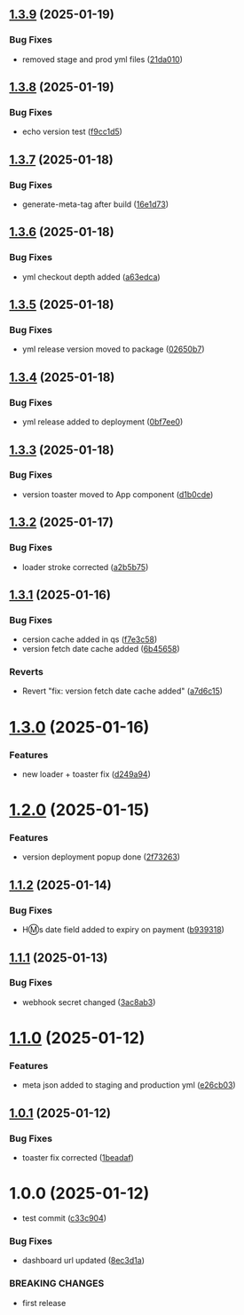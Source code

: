 ## [1.3.9](https://github.com/bharani-palani/ledgerely/compare/v1.3.8...v1.3.9) (2025-01-19)


### Bug Fixes

* removed stage and prod yml files ([21da010](https://github.com/bharani-palani/ledgerely/commit/21da0109fc4f88d04ca8fddbc47772b29e11aa84))

## [1.3.8](https://github.com/bharani-palani/ledgerely/compare/v1.3.7...v1.3.8) (2025-01-19)


### Bug Fixes

* echo version test ([f9cc1d5](https://github.com/bharani-palani/ledgerely/commit/f9cc1d53f5688302c23c11c9e96f6764de7ba217))

## [1.3.7](https://github.com/bharani-palani/ledgerely/compare/v1.3.6...v1.3.7) (2025-01-18)


### Bug Fixes

* generate-meta-tag after build ([16e1d73](https://github.com/bharani-palani/ledgerely/commit/16e1d73175b9bd6672a249e737b530970ce8022f))

## [1.3.6](https://github.com/bharani-palani/ledgerely/compare/v1.3.5...v1.3.6) (2025-01-18)


### Bug Fixes

* yml checkout depth added ([a63edca](https://github.com/bharani-palani/ledgerely/commit/a63edca211b8ad53bd32d9bd0b31987b6cd2ef4c))

## [1.3.5](https://github.com/bharani-palani/ledgerely/compare/v1.3.4...v1.3.5) (2025-01-18)


### Bug Fixes

* yml release version moved to package ([02650b7](https://github.com/bharani-palani/ledgerely/commit/02650b705a136909b7ad187de878c7a10dd452e0))

## [1.3.4](https://github.com/bharani-palani/ledgerely/compare/v1.3.3...v1.3.4) (2025-01-18)


### Bug Fixes

* yml release added to deployment ([0bf7ee0](https://github.com/bharani-palani/ledgerely/commit/0bf7ee068505c43b22978eddbe7dc95026ea45ab))

## [1.3.3](https://github.com/bharani-palani/ledgerely/compare/v1.3.2...v1.3.3) (2025-01-18)


### Bug Fixes

* version toaster moved to App component ([d1b0cde](https://github.com/bharani-palani/ledgerely/commit/d1b0cdeda23e3716efe334e60a65d35d9e6ebaec))

## [1.3.2](https://github.com/bharani-palani/ledgerely/compare/v1.3.1...v1.3.2) (2025-01-17)


### Bug Fixes

* loader stroke corrected ([a2b5b75](https://github.com/bharani-palani/ledgerely/commit/a2b5b758bffad0f13d7f319f4420f5f8368603d1))

## [1.3.1](https://github.com/bharani-palani/ledgerely/compare/v1.3.0...v1.3.1) (2025-01-16)


### Bug Fixes

* cersion cache added in qs ([f7e3c58](https://github.com/bharani-palani/ledgerely/commit/f7e3c582a06fc8ca7dbc178188177bc2dc47a4d9))
* version fetch date cache added ([6b45658](https://github.com/bharani-palani/ledgerely/commit/6b456582857c80eee12fb7d76a7734ea68236c09))


### Reverts

* Revert "fix: version fetch date cache added" ([a7d6c15](https://github.com/bharani-palani/ledgerely/commit/a7d6c15bf7303994c591d295e09338d328b8d70e))

# [1.3.0](https://github.com/bharani-palani/ledgerely/compare/v1.2.0...v1.3.0) (2025-01-16)


### Features

* new loader + toaster fix ([d249a94](https://github.com/bharani-palani/ledgerely/commit/d249a9461bf15fb33363e54bfb106be984244223))

# [1.2.0](https://github.com/bharani-palani/ledgerely/compare/v1.1.2...v1.2.0) (2025-01-15)


### Features

* version deployment popup done ([2f73263](https://github.com/bharani-palani/ledgerely/commit/2f7326383ccae41fa7bf09c666d787d185e4eebe))

## [1.1.2](https://github.com/bharani-palani/ledgerely/compare/v1.1.1...v1.1.2) (2025-01-14)


### Bug Fixes

* H:m:s date field added to expiry on payment ([b939318](https://github.com/bharani-palani/ledgerely/commit/b939318bb4ab259cbe424c59b18a47c1f9bff611))

## [1.1.1](https://github.com/bharani-palani/ledgerely/compare/v1.1.0...v1.1.1) (2025-01-13)


### Bug Fixes

* webhook secret changed ([3ac8ab3](https://github.com/bharani-palani/ledgerely/commit/3ac8ab3e874b69b6991143f3ba7c2c98caaa24fc))

# [1.1.0](https://github.com/bharani-palani/ledgerely/compare/v1.0.1...v1.1.0) (2025-01-12)


### Features

* meta json added to staging and production yml ([e26cb03](https://github.com/bharani-palani/ledgerely/commit/e26cb034431aaa2d031fcc56d88d43fa7884476a))

## [1.0.1](https://github.com/bharani-palani/ledgerely/compare/v1.0.0...v1.0.1) (2025-01-12)


### Bug Fixes

* toaster fix corrected ([1beadaf](https://github.com/bharani-palani/ledgerely/commit/1beadaf7b02c11b6e173d1da8ddd76ff06b381a1))

# 1.0.0 (2025-01-12)


* test commit ([c33c904](https://github.com/bharani-palani/ledgerely/commit/c33c904bcd40836e8c89288efbeed6cce85c5f93))


### Bug Fixes

* dashboard url updated ([8ec3d1a](https://github.com/bharani-palani/ledgerely/commit/8ec3d1ac6dccd919cbda7be6f0a77d7d7c16f4cf))


### BREAKING CHANGES

* first release

